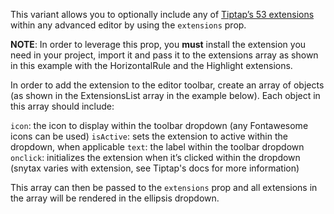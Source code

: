 This variant allows you to optionally include any of [Tiptap’s 53 extensions](https://tiptap.dev/extensions) within any advanced editor by using the `extensions` prop.

**NOTE**: In order to leverage this prop, you **must** install the extension you need in your project, import it and pass it to the extensions array as shown in this example with the HorizontalRule and the Highlight extensions.

In order to add the extension to the editor toolbar, create an array of objects (as shown in the ExtensionsList array in the example below). Each object in this array should include:

`icon`: the icon to display within the toolbar dropdown (any Fontawesome icons can be used)
`isActive`: sets the extension to active within the dropdown, when applicable
`text`: the label within the toolbar dropdown
`onclick`: initializes the extension when it’s clicked within the dropdown (snytax varies with extension, see Tiptap's docs for more information)

This array can then be passed to the `extensions` prop and all extensions in the array will be rendered in the ellipsis dropdown.
